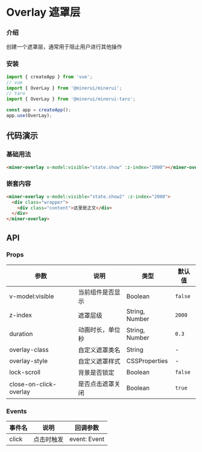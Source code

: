 # Overlay 遮罩层

### 介绍

创建一个遮罩层，通常用于阻止用户进行其他操作

### 安装

```javascript
import { createApp } from 'vue';
// vue
import { OverLay } from '@minerui/minerui';
// taro
import { OverLay } from '@minerui/minerui-taro';

const app = createApp();
app.use(OverLay);
```

## 代码演示

### 基础用法

```html
<miner-overlay v-model:visible="state.show" :z-index="2000"></miner-overlay>
```

### 嵌套内容

```html
<miner-overlay v-model:visible="state.show2" :z-index="2000">
  <div class="wrapper">
    <div class="content">这里是正文</div>
  </div>
</miner-overlay>
```

## API

### Props

| 参数                   | 说明             | 类型           | 默认值 |
| ---------------------- | ---------------- | -------------- | ------ |
| v-model:visible                   | 当前组件是否显示 | Boolean        | `false`  |
| z-index                | 遮罩层级         | String, Number | `2000`   |
| duration               | 动画时长，单位秒 | String, Number | `0.3`    |
| overlay-class          | 自定义遮罩类名   | String         | -      |
| overlay-style          | 自定义遮罩样式   | CSSProperties  | -      |
| lock-scroll            | 背景是否锁定     | Boolean        | `false`  |
| close-on-click-overlay | 是否点击遮罩关闭 | Boolean        | `true`   |

### Events

| 事件名 | 说明       | 回调参数     |
| ------ | ---------- | ------------ |
| click  | 点击时触发 | event: Event |
